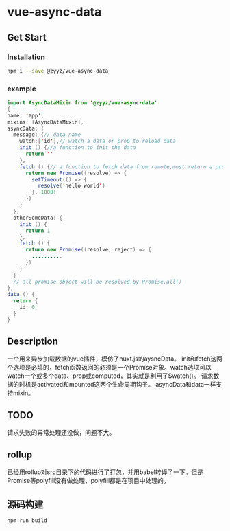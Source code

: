 # vue-async-data
## Get Start

### Installation
```bash
npm i --save @zyyz/vue-async-data
```
### example
```java script
import AsyncDataMixin from '@zyyz/vue-async-data'
{
name: 'app',
mixins: [AsyncDataMixin],
asyncData: {
  message: {// data name
    watch:['id'],// watch a data or prop to reload data
    init () {//a function to init the data
      return ''
    },
    fetch () {// a function to fetch data from remote,must return a promise object
      return new Promise((resolve) => {
        setTimeout(() => {
          resolve('hello world')
        }, 1000)
      })
    }
  },
  otherSomeData: {
    init () {
      return 1
    },
    fetch () {
      return new Promise((resolve, reject) => {
        ..........
      })
    }
  }
  // all promise object will be resolved by Promise.all()
},
data () {
  return {
    id: 0
  }
}
```

## Description
一个用来异步加载数据的vue插件，模仿了nuxt.js的aysncData。
init和fetch这两个选项是必填的，fetch函数返回的必须是一个Promise对象。watch选项可以watch一个或多个data、prop或computed，其实就是利用了$watch()。
请求数据的时机是activated和mounted这两个生命周期钩子。
asyncData和data一样支持mixin。

## TODO
请求失败的异常处理还没做，问题不大。

## rollup
已经用rollup对src目录下的代码进行了打包，并用babel转译了一下。但是Promise等polyfill没有做处理，polyfill都是在项目中处理的。

## 源码构建
```bash
npm run build
```